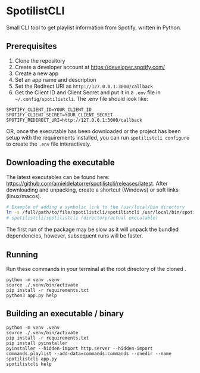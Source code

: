# SpotilistCLI
Small CLI tool to get playlist information from Spotify, written in Python.

## Prerequisites
1. Clone the repository
2. Create a developer account at https://developer.spotify.com/
3. Create a new app
4. Set an app name and description
5. Set the Redirect URI as `http://127.0.0.1:3000/callback`
6. Get the Client ID and Client Secret and put it in a `.env` file in `~/.config/spotilistcli`. The .env file should look like:

```Dotenv
SPOTIFY_CLIENT_ID=YOUR_CLIENT_ID
SPOTIFY_CLIENT_SECRET=YOUR_CLIENT_SECRET
SPOTIFY_REDIRECT_URI=http://127.0.0.1:3000/callback
```

OR, once the executable has been downloaded or the project has been setup with the requirements installed, you can run `spotilistcli configure` to create the `.env` file interactively.

## Downloading the executable
The latest executables can be found here: https://github.com/amieldelatorre/spotilistcli/releases/latest. After downloading and unpacking, create a shortcut (Windows) or soft links (linux/macos).

```bash
# Example of adding a symbolic link to the /usr/local/bin directory
ln -s /full/path/to/file/spotilistcli/spotilistcli /usr/local/bin/spotilistcli
# spotilistcli/spotilistcli (directory/actual executable)
```

The first run of the package may be slow as it will unpack the bundled dependencies, however, subsequent runs will be faster.

## Running
Run these commands in your terminal at the root directory of the cloned .
```shell
python -m venv .venv
source ./.venv/bin/activate
pip install -r requirements.txt
python3 app.py help
```

## Building an executable / binary
```shell
python -m venv .venv
source ./.venv/bin/activate
pip install -r requirements.txt
pip install pyinstaller
pyinstaller --hidden-import http.server --hidden-import commands.playlist --add-data=commands:commands --onedir --name spotilistcli app.py
spotilistcli help
```
